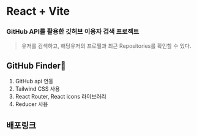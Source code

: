 # React + Vite

### GitHub API를 활용한 깃허브 이용자 검색 프로젝트

> 유저를 검색하고, 해당유저의 프로필과 최근 Repositories를 확인할 수 있다.

## GitHub Finder🔎

1. GitHub api 연동
2. Tailwind CSS 사용
3. React Router, React icons 라이브러리
4. Reducer 사용

## 배포링크

<a href=""></a>
